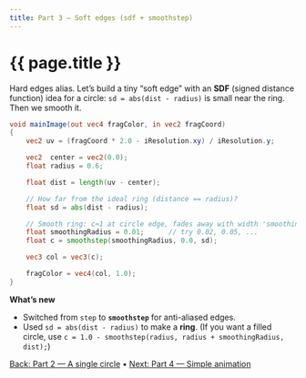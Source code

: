 ```yaml
---
title: Part 3 — Soft edges (sdf + smoothstep)
---
```

# {{ page.title }}

Hard edges alias. Let’s build a tiny “soft edge” with an **SDF** (signed distance function) idea for a circle:
`sd = abs(dist - radius)` is small near the ring. Then we smooth it.

```glsl
void mainImage(out vec4 fragColor, in vec2 fragCoord)
{
    vec2 uv = (fragCoord * 2.0 - iResolution.xy) / iResolution.y;

    vec2  center = vec2(0.0);
    float radius = 0.6;

    float dist = length(uv - center);

    // How far from the ideal ring (distance == radius)?
    float sd = abs(dist - radius);

    // Smooth ring: c≈1 at circle edge, fades away with width 'smoothingRadius'
    float smoothingRadius = 0.01;      // try 0.02, 0.05, ...
    float c = smoothstep(smoothingRadius, 0.0, sd);

    vec3 col = vec3(c);

    fragColor = vec4(col, 1.0);
}
```

**What’s new**

* Switched from `step` to **`smoothstep`** for anti-aliased edges.
* Used `sd = abs(dist - radius)` to make a **ring**. (If you want a filled circle, use `c = 1.0 - smoothstep(radius, radius + smoothingRadius, dist);`)

[Back: Part 2 — A single circle](part02_single_circle.md) • [Next: Part 4 — Simple animation](part04_animation.md)
